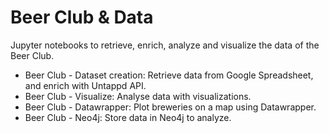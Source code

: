 # Beer Club & Data

Jupyter notebooks to retrieve, enrich, analyze and visualize the data of the Beer Club.

* Beer Club - Dataset creation: Retrieve data from Google Spreadsheet, and enrich with Untappd API.
* Beer Club - Visualize: Analyse data with visualizations.
* Beer Club - Datawrapper: Plot breweries on a map using Datawrapper.
* Beer Club - Neo4j: Store data in Neo4j to analyze.